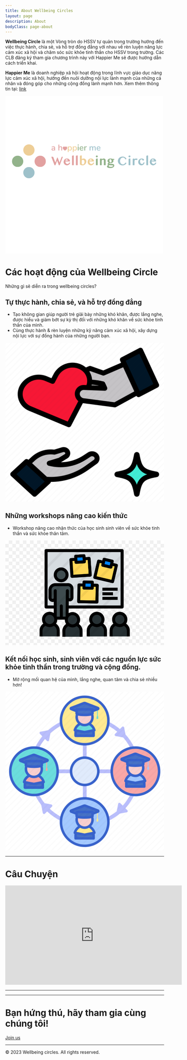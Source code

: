 ```yaml
---
title: About Wellbeing Circles
layout: page
description: About
bodyClass: page-about
---
```


**Wellbeing Circle** là một Vòng tròn do HSSV tự quản trong trường hướng đến việc thực hành, chia sẻ, và hỗ trợ đồng đẳng với nhau về rèn luyện năng lực cảm xúc xã hội và chăm sóc sức khỏe tinh thần cho HSSV trong trường. Các CLB đăng ký tham gia chương trình này với Happier Me sẽ được hướng dẫn cách triển khai. 

**Happier Me** là doanh nghiệp xã hội hoạt động trong lĩnh vực giáo dục năng lực cảm xúc xã hội, hướng đến nuôi dưỡng nội lực lành mạnh của những cá nhân và đóng góp cho những cộng đồng lành mạnh hơn. Xem thêm thông tin tại:
[link](https://a-happierme.com/)

![WBC Logo](/images/wbc-logo.png)

# Các hoạt động của Wellbeing Circle
Những gì sẽ diễn ra trong wellbeing circles? 

## Tự thực hành, chia sẻ, và hỗ trợ đồng đẳng
- Tạo không gian giúp người trẻ giãi bày những khó khăn, được lắng nghe, được hiểu và giảm bớt sự kỳ thị đối với những khó khăn về sức khỏe tinh thần của mình. 
- Cùng thực hành & rèn luyện những kỹ năng cảm xúc xã hội, xây dựng nội lực với sự đồng hành của những người bạn. 

![Sharing](/images/sharing.png)

## Những workshops nâng cao kiến thức  
- Workshop nâng cao nhận thức của học sinh sinh viên về  sức khỏe tinh thần và sức khỏe thân tâm.

![Workshop](/images/workshop.png)


## Kết nối học sinh, sinh viên với các nguồn lực sức khỏe tinh thần trong trường và cộng đồng.
- Mở rộng mối quan hệ của mình, lắng nghe, quan tâm và chia sẻ nhiều hơn!

![Connection](/images/connect.png)

---

# Câu Chuyện
<iframe width="560" height="315" src="https://www.youtube.com/embed/mbQa2VWcFiI?si=rqGQ7oF0b4kksz-G" title="YouTube video player" frameborder="0" allow="accelerometer; autoplay; clipboard-write; encrypted-media; gyroscope; picture-in-picture; web-share" allowfullscreen></iframe>

---

---
# Bạn hứng thú, hãy tham gia cùng chúng tôi!
<div class="col-auto">
    <a class="button button-primary" href="/login">Join us</a>
</div>

---

&copy; 2023 Wellbeing circles. All rights reserved.

